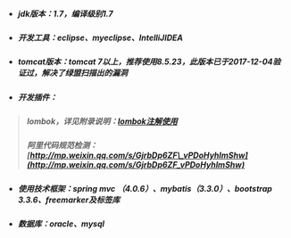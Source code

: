 * ##### jdk版本：1.7，编译级别1.7
* ##### 开发工具：eclipse、myeclipse、IntelliJIDEA
* ##### tomcat版本：tomcat 7以上，推荐使用8.5.23，此版本已于2017-12-04验证过，解决了绿盟扫描出的漏洞
* ##### 开发插件：

> ##### lombok，详见附录说明：[lombok注解使用](fu-lu/lombozzhu-jie-shi-yong.md)
>
> ##### 阿里代码规范检测：[http://mp.weixin.qq.com/s/GjrbDp6ZF\_vPDoHyhImShw](http://mp.weixin.qq.com/s/GjrbDp6ZF_vPDoHyhImShw)

* ##### 使用技术框架：spring mvc （4.0.6）、mybatis（3.3.0）、bootstrap 3.3.6、freemarker及标签库
* ##### 数据库：oracle、mysql




